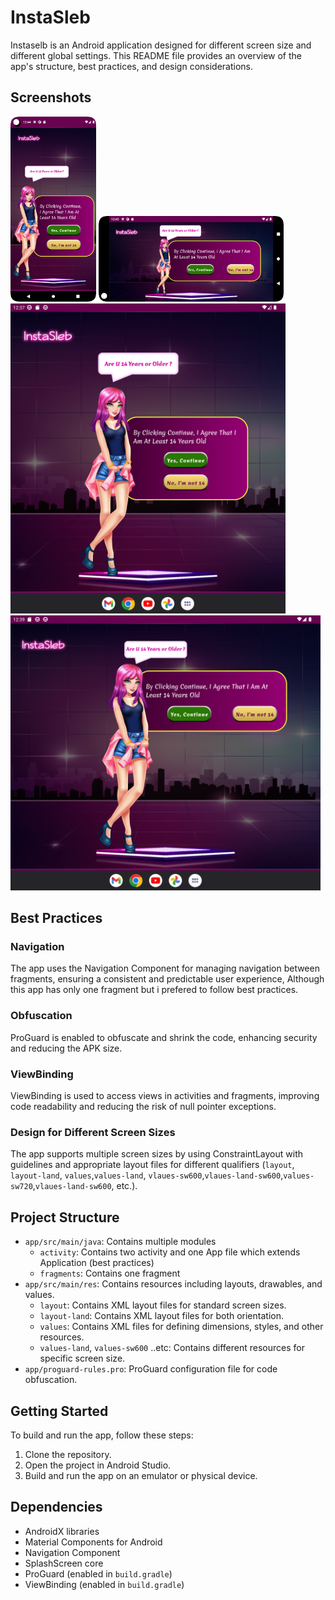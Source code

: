 # InstaSleb


Instaselb is an Android application designed for different screen size and different global settings. This README file provides an overview of the app's structure, best practices, and design considerations.


## Screenshots

<img src="screenshots/normal_device.png" alt="Normal device" width="137" height="296">  <img src="screenshots/normal_device_land.png" alt="normal landscape" width="296" height="137"> <img src="screenshots/xxlarge.png" alt="large screen" width="440" height="496" > <img src="screenshots/xxlarge_land.png" alt="Large landscape " width="496" height="440" > 


## Best Practices

### Navigation

The app uses the Navigation Component for managing navigation between fragments, ensuring a consistent and predictable user experience, Although this app has only one fragment but i prefered to follow best practices.

### Obfuscation

ProGuard is enabled to obfuscate and shrink the code, enhancing security and reducing the APK size.

### ViewBinding

ViewBinding is used to access views in activities and fragments, improving code readability and reducing the risk of null pointer exceptions.

### Design for Different Screen Sizes

The app supports multiple screen sizes by using ConstraintLayout with guidelines and appropriate layout files for different qualifiers (`layout`, `layout-land`, `values`,`values-land`, `vlaues-sw600`,`vlaues-land-sw600`,`values-sw720`,`vlaues-land-sw600`, etc.).


## Project Structure

- `app/src/main/java`: Contains multiple modules
    - `activity`: Contains two activity and one App file which extends Application (best practices)  
    - `fragments`: Contains one fragment 
- `app/src/main/res`: Contains resources including layouts, drawables, and values.
    - `layout`: Contains XML layout files for standard screen sizes.
    - `layout-land`: Contains XML layout files for both orientation.
    - `values`: Contains XML files for defining dimensions, styles, and other resources.
    - `values-land`, `values-sw600` ..etc: Contains different resources for specific screen size.
- `app/proguard-rules.pro`: ProGuard configuration file for code obfuscation.

## Getting Started

To build and run the app, follow these steps:

1. Clone the repository.
2. Open the project in Android Studio.
3. Build and run the app on an emulator or physical device.

## Dependencies

- AndroidX libraries
- Material Components for Android
- Navigation Component
- SplashScreen core
- ProGuard (enabled in `build.gradle`)
- ViewBinding (enabled in `build.gradle`)
